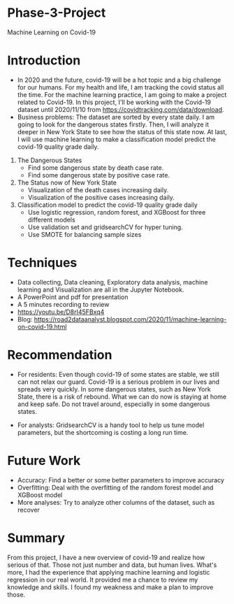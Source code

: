 # Phase-3-Project
Machine Learning on Covid-19
# Introduction
* In 2020 and the future, covid-19 will be a hot topic and a big challenge for our humans. For my health and life, I am tracking the covid status all the time. For the machine learning practice, I am going to make a project related to Covid-19. In this project, I'll be working with the Covid-19 dataset until 2020/11/10 from https://covidtracking.com/data/download. 
* Business problems: The dataset are sorted by every state daily. I am going to look for the dangerous states firstly. Then, I will analyze it deeper in New York State to see how the status of this state now. At last, I will use machine learning to make a classification model predict the covid-19 quality grade daily. 
1. The Dangerous States
    * Find some dangerous state by death case rate. 
    * Find some dangerous state by positive case rate.
2. The Status now of New York State
    * Visualization of the death cases increasing daily.
    * Visualization of the positive cases increasing daily.
3. Classification model to predict the covid-19 quality grade daily
    * Use logistic regression, random forest, and XGBoost for three different models
    * Use validation set and gridsearchCV for hyper tuning.
    * Use SMOTE for balancing sample sizes

# Techniques
* Data collecting, Data cleaning, Exploratory data analysis, machine learning and Visualization are all in the Jupyter Notebook.
* A PowerPoint and pdf for presentation
* A 5 minutes recording to review
* https://youtu.be/D8rI45FBxq4
* Blog: https://road2dataanalyst.blogspot.com/2020/11/machine-learning-on-covid-19.html

# Recommendation
* For residents: Even though covid-19 of some states are stable, we still can not relax our guard. Covid-19 is a serious problem in our lives and spreads very quickly. In some dangerous states, such as New York State, there is a risk of rebound. What we can do now is staying at home and keep safe. Do not travel around, especially in some dangerous states.

* For analysts: GridsearchCV is a handy tool to help us tune model parameters, but the shortcoming is costing a long run time.

# Future Work
* Accuracy: Find a better or some better parameters to improve accuracy
* Overfitting: Deal with the overfitting of the random forest model and XGBoost model
* More analyses: Try to analyze other columns of the dataset, such as recover
 
# Summary
From this project, I have a new overview of covid-19 and realize how serious of that. Those not just number and data, but human lives. What's more, I had the experience that applying machine learning and logistic regression in our real world. It provided me a chance to review my knowledge and skills. I found my weakness and make a plan to improve those.
